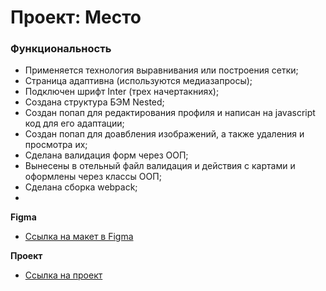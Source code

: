 # Проект: Место

### Функциональность

* Применяется технология выравнивания или построения сетки;
* Страница адаптивна (используются медиазапросы);
* Подключен шрифт Inter (трех начертакниях);
* Создана структура БЭМ Nested;
* Создан попап для редактирования профиля и написан на javascript код для его адаптации;
* Создан попап для доавбления изображений, а также удаления и просмотра их;
* Сделана валидация форм через ООП;
* Вынесены в отельный файл валидация и действия с картами и оформлены через классы ООП;
* Сделана сборка webpack;
* 

**Figma**

* [Ссылка на макет в Figma](https://www.figma.com/file/2cn9N9jSkmxD84oJik7xL7/JavaScript.-Sprint-4?node-id=0%3A1)

**Проект**

* [Ссылка на проект](https://stepanbm.github.io/mesto/)
